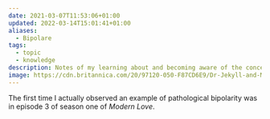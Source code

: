 ```yaml
---
date: 2021-03-07T11:53:06+01:00
updated: 2022-03-14T15:01:41+01:00
aliases:
  - Bipolare
tags:
  - topic
  - knowledge
description: Notes of my learning about and becoming aware of the concept of bipolarity.
image: https://cdn.britannica.com/20/97120-050-F87CD6E9/Dr-Jekyll-and-Mr-Hyde-Fredric-March.jpg
---
```

The first time I actually observed an example of pathological bipolarity was in episode 3 of season one of <cite>Modern Love</cite>.
